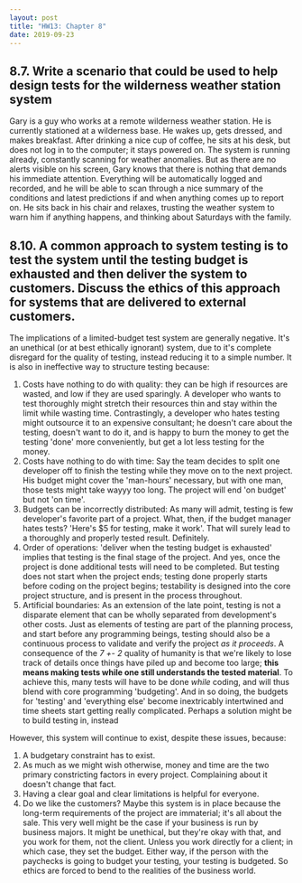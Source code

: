 ```yaml
---
layout: post
title: "HW13: Chapter 8"
date: 2019-09-23
---
```


##  8.7. Write a scenario that could be used to help design tests for the wilderness weather station system

Gary is a guy who works at a remote wilderness weather station. He is currently stationed at a wilderness base. He wakes up, gets dressed, and makes breakfast. After drinking a nice cup of coffee, he sits at his desk, but does not log in to the computer; it stays powered on. The system is running already, constantly scanning for weather anomalies. But as there are no alerts visible on his screen, Gary knows that there is nothing that demands his immediate attention. Everything will be automatically logged and recorded, and he will be able to scan through a nice summary of the conditions and latest predictions if and when anything comes up to report on. He sits back in his chair and relaxes, trusting the weather system to warn him if anything happens, and thinking about Saturdays with the family.

## 8.10. A common approach to system testing is to test the system until the testing budget is exhausted and then deliver the system to customers. Discuss the ethics of this approach for systems that are delivered to external customers.

The implications of a limited-budget test system are generally negative. It's an unethical (or at best ethically ignorant) system, due to it's complete disregard for the quality of testing, instead reducing it to a simple number. It is also in ineffective way to structure testing because:
1. Costs have nothing to do with quality: they can be high if resources are wasted, and low if they are used sparingly. A developer who wants to test thoroughly might stretch their resources thin and stay within the limit while wasting time. Contrastingly, a developer who hates testing might outsource it to an expensive consultant; he doesn't care about the testing, doesn't want to do it, and is happy to burn the money to get the testing 'done' more conveniently, but get a lot less testing for the money.
2. Costs have nothing to do with time: Say the team decides to split one developer off to finish the testing while they move on to the next project. His budget might cover the 'man-hours' necessary, but with one man, those tests might take wayyy too long. The project will end 'on budget' but not 'on time'.
3. Budgets can be incorrectly distributed: As many will admit, testing is few developer's favorite part of a project. What, then, if the budget manager hates tests? 'Here's $5 for testing, make it work'. That will surely lead to a thoroughly and properly tested result. Definitely.
4. Order of operations: 'deliver when the testing budget is exhausted' implies that testing is the final stage of the project. And yes, once the project is done additional tests will need to be completed. But testing does not start when the project ends; testing done properly starts before coding on the project begins; testability is designed into the core project structure, and is present in the process throughout.
5. Artificial boundaries: As an extension of the late point, testing is not a disparate element that can be wholly separated from development's other costs. Just as elements of testing are part of the planning process, and start before any programming beings, testing should also be a continuous process to validate and verify the project *as it proceeds*. A consequence of the *7 +- 2* quality of humanity is that we're likely to lose track of details once things have piled up and become too large; **this means making tests while one still understands the tested material**. To achieve this, many tests will have to be done *while* coding, and will thus blend with core programming 'budgeting'. And in so doing, the budgets for 'testing' and 'everything else' become inextricably intertwined and time sheets start getting really complicated. Perhaps a solution might be to build testing in, instead

However, this system will continue to exist, despite these issues, because:
1. A budgetary constraint has to exist.
2. As much as we might wish otherwise, money and time are the two primary constricting factors in every project. Complaining about it doesn't change that fact.
3. Having a clear goal and clear limitations is helpful for everyone.
4. Do we like the customers? Maybe this system is in place because the long-term requirements of the project are immaterial; it's all about the sale. This very well might be the case if your business is run by business majors. It might be unethical, but they're okay with that, and you work for them, not the client. Unless you work directly for a client; in which case, they set the budget. Either way, if the person with the paychecks is going to budget your testing, your testing is budgeted. So ethics are forced to bend to the realities of the business world.

